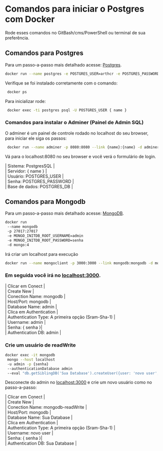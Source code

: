 # Comandos para iniciar o Postgres com Docker

Rode esses comandos no GitBash/cms/PowerShell ou terminal de sua preferência.

## Comandos para Postgres

Para um passo-a-passo mais detalhado acesse: [Postgres](https://hub.docker.com/_/postgres).

```bash
docker run --name postgres -e POSTGRES_USER=arthcr -e POSTGRES_PASSWORD=SENHA_DB -e POSTGRES_DB=nomeDataBase -p 5432:5432 -d postgres
```

Verifique se foi instalado corretamente com o comando:

```bash
 docker ps
```

Para inicializar rode:

```bash
 docker exec -ti postgres psql -U POSTGRES_USER { name }
```

### Comandos para instalar o Adminer (Painel de Admin SQL)

O adminer é um painel de controle rodado no localhost do seu browser, para iniciar ele siga os passos:

```bash
 docker run --name adminer -p 8080:8080 --link {name}:{name} -d adminer
```

Vá para o localhost:8080 no seu browser e você verá o formulário de login.

| Sistema: PostgresSQL | \
| Servidor: { name } | \
| Usuário: POSTGRES_USER | \
| Senha: POSTGRES_PASSWORD | \
| Base de dados: POSTGRES_DB |

## Comandos para Mongodb

Para um passo-a-passo mais detalhado acesse: [MongoDB](https://hub.docker.com/_/mongo).

```bash
docker run
 --name mongodb
 -p 27017:27017
 -e MONGO_INITDB_ROOT_USERNAME=admin
 -e MONGO_INITDB_ROOT_PASSWORD=senha
 -d mongo:4
```

Irá criar um localhost para execução

```bash
docker run --name mongoclient -p 3000:3000 --link mongodb:mongodb -d mongoclient/mongoclient
```

### Em seguida você irá no [localhost:3000](http://localhost:3000/).

| Clicar em Conect | \
| Create New | \
| Conection Name: mongodb | \
| Host/Port: mongodb | \
| Database Name: admin | \
| Clica em Authentication | \
| Authentication Type: A primeira opção (Sram-Sha-1) | \
| Username: admin | \
| Senha: { senha }| \
| Authentication DB: admin |

### Crie um usuário de readWrite

```bash
docker exec -it mongodb
 mongo --host localhost
 -u admin -p {senha}
 --authenticationDatabase admin
 --eval "db.getSiblingDB('Sua Database').createUser({user: 'novo user', pwd: 'senha', roles: [{role: 'readWrite', db: 'Sua Database'}]})"
```

Desconecte do admin no [localhost:3000](http://localhost:3000/) e crie um novo usuário como no passo-a-passo:

| Clicar em Conect | \
| Create New | \
| Conection Name: mongodb-readWrite | \
| Host/Port: mongodb | \
| Database Name: Sua Database | \
| Clica em Authentication | \
| Authentication Type: A primeira opção (Sram-Sha-1) | \
| Username: novo user | \
| Senha: { senha }| \
| Authentication DB: Sua Database |
